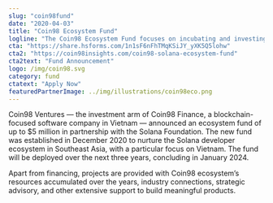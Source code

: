 ```yaml
---
slug: "coin98fund"
date: "2020-04-03"
title: "Coin98 Ecosystem Fund"
logline: "The Coin98 Ecosystem Fund focuses on incubating and investing in highly potent, early-stage DeFi protocols and applications on Solana across Southeast Asia."
cta: "https://share.hsforms.com/1n1sF6nFhTMqKSiJY_yXK5Q5lohw"
cta2: "https://coin98insights.com/coin98-solana-ecosystem-fund"
cta2text: "Fund Announcement"
logo: /img/coin98.svg
category: fund
ctatext: "Apply Now"
featuredPartnerImage: ../img/illustrations/coin98eco.png
---
```


Coin98 Ventures — the investment arm of Coin98 Finance, a blockchain-focused software company in Vietnam — announced an ecosystem fund of up to $5 million in partnership with the Solana Foundation. The new fund was established in December 2020 to nurture the Solana developer ecosystem in Southeast Asia, with a particular focus on Vietnam. The fund will be deployed over the next three years, concluding in January 2024.

Apart from financing, projects are provided with Coin98 ecosystem’s resources accumulated over the years, industry connections, strategic advisory, and other extensive support to build meaningful products.
